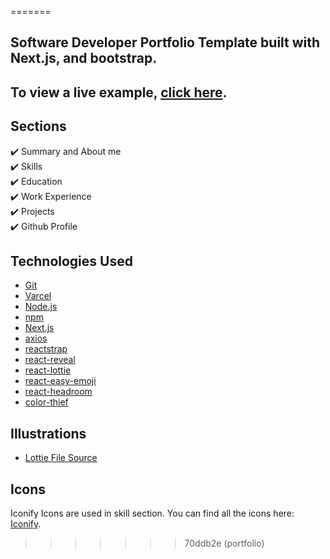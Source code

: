 =======

## Software Developer Portfolio Template built with Next.js, and bootstrap.

## To view a live example, **[click here](https://portfolio-git-portfolio-hamzaj94s-projects.vercel.app/)**.

## Sections

✔️ Summary and About me\
✔️ Skills\
✔️ Education\
✔️ Work Experience\
✔️ Projects\
✔️ Github Profile

## Technologies Used

- [Git](https://git-scm.com)
- [Varcel](https://vercel.com/)
- [Node.js](https://nodejs.org/en/download/)
- [npm](http://npmjs.com)
- [Next.js](https://nextjs.org/)
- [axios](https://www.npmjs.com/package/axios)
- [reactstrap](https://reactstrap.github.io/)
- [react-reveal](https://www.react-reveal.com/)
- [react-lottie](https://www.npmjs.com/package/react-lottie)
- [react-easy-emoji](https://github.com/appfigures/react-easy-emoji)
- [react-headroom](https://github.com/KyleAMathews/react-headroom)
- [color-thief](https://github.com/lokesh/color-thief)

## Illustrations

- [Lottie File Source](https://lottiefiles.com)

## Icons

Iconify Icons are used in skill section. You can find all the icons here: [Iconify](https://icon-sets.iconify.design/).

> > > > > > > 70ddb2e (portfolio)
